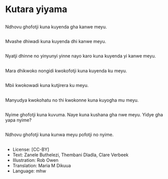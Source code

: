 # Kutara yiyama

##
Ndhovu ghofotji kuna kuyenda gha kanwe meyu.

##
Mvashe dhiwadi kuna kuyenda dhi kanwe meyu.

##
Nyatji dhinne no yinyunyi yinne nayo karo kuna kuyenda yi kanwe meyu.

##
Mara dhikwoko nongidi kwokofotji kuna kuyenda ku meyu.

##
Mbii kwokowadi kuna kutjirera ku meyu.

##
Manyudya kwokohatu no thi kwokonne kuna kuyogha mu meyu.

##
Nyime ghofotji kuna kuvuma. Naye kuna kushana gha nwe meyu. Yidye gha yapa nyime?

##
Ndhovu ghofotji kuna kunwa meyu pofotji no nyime.

##
* License: [CC-BY]
* Text: Zanele Buthelezi, Thembani Dladla, Clare Verbeek
* Illustration: Rob Owen
* Translation: Maria M Dikuua
* Language: mhw
